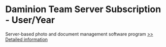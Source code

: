 # Daminion Team Server Subscription - User/Year
Server-based photo and document management software program
[>> Detailed information](https://secure.shareit.com/shareit/product.html?productid=300773240&affiliateid=200057808)